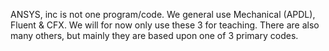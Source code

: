 ANSYS, inc is not one program/code. We general use Mechanical (APDL), Fluent & CFX. We will for now only use these 3 for teaching. There are also many others, but mainly they are based upon one of 3 primary codes.